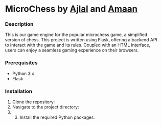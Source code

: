 # MicroChess by [Ajlal](https://github.com/AJP-432) and [Amaan](https://github.com/Amaan-N-K)

### Description
This is our game engine for the popular microchess game, a simplified version of chess. This project is written using Flask, offering a backend API to interact with the game and its rules. Coupled with an HTML interface, users can enjoy a seamless gaming experience on their browsers.

### Prerequisites
- Python 3.x
- Flask

### Installation
1. Clone the repository:
2. Navigate to the project directory:
3. 3. Install the required Python packages:
      
